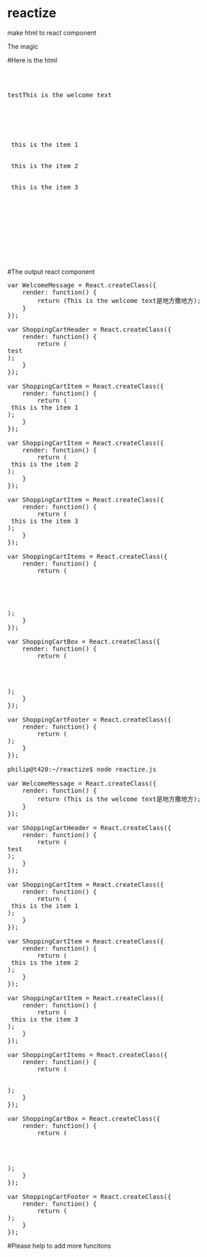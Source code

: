 # reactize
make html to react component

The magic 

#Here is the html 
<pre>
<html>
<body>
	<div rc="ShoppingCartHeader">test<a a="rer" rc="WelcomeMessage">This is the welcome text<!-- comment is still here--></a></div>
	<div rc="ShoppingCartBox"> 
		<div rc="ShoppingCartItems"> 
			<div rc="ShoppingCartItem"> this is the item 1 </div>
			<div rc="ShoppingCartItem"> this is the item 2 </div> 
			<div rc="ShoppingCartItem"> this is the item 3 </div>
		</div>
			
	</div>
	<div rc="ShoppingCartFooter"/>
</body>
</html>
</pre>
#The output react component
<pre>
var WelcomeMessage = React.createClass({
	render: function() {
		return (<a a="rer">This is the welcome text<!--sdf -->是地方撒地方</a>);
	}
});

var ShoppingCartHeader = React.createClass({
	render: function() {
		return (<div>test<WelcomeMessage/></div>);
	}
});

var ShoppingCartItem = React.createClass({
	render: function() {
		return (<div> this is the item 1 </div>);
	}
});

var ShoppingCartItem = React.createClass({
	render: function() {
		return (<div> this is the item 2 </div>);
	}
});

var ShoppingCartItem = React.createClass({
	render: function() {
		return (<div> this is the item 3 </div>);
	}
});

var ShoppingCartItems = React.createClass({
	render: function() {
		return (<div> 
			
			 
			
		<ShoppingCartItem/><ShoppingCartItem/><ShoppingCartItem/></div>);
	}
});

var ShoppingCartBox = React.createClass({
	render: function() {
		return (<div> 
		
			
	<ShoppingCartItems/></div>);
	}
});

var ShoppingCartFooter = React.createClass({
	render: function() {
		return (<div/>);
	}
});

philip@t420:~/reactize$ node reactize.js 

var WelcomeMessage = React.createClass({
	render: function() {
		return (<a a="rer">This is the welcome text<!--sdf -->是地方撒地方</a>);
	}
});

var ShoppingCartHeader = React.createClass({
	render: function() {
		return (<div>test<WelcomeMessage/></div>);
	}
});

var ShoppingCartItem = React.createClass({
	render: function() {
		return (<div> this is the item 1 </div>);
	}
});

var ShoppingCartItem = React.createClass({
	render: function() {
		return (<div> this is the item 2 </div>);
	}
});

var ShoppingCartItem = React.createClass({
	render: function() {
		return (<div> this is the item 3 </div>);
	}
});

var ShoppingCartItems = React.createClass({
	render: function() {
		return (<div> 
		<ShoppingCartItem/><ShoppingCartItem/><ShoppingCartItem/></div>);
	}
});

var ShoppingCartBox = React.createClass({
	render: function() {
		return (<div> 
		
			
	<ShoppingCartItems/></div>);
	}
});

var ShoppingCartFooter = React.createClass({
	render: function() {
		return (<div/>);
	}
});
</pre>

#Please help to add more funcitons
